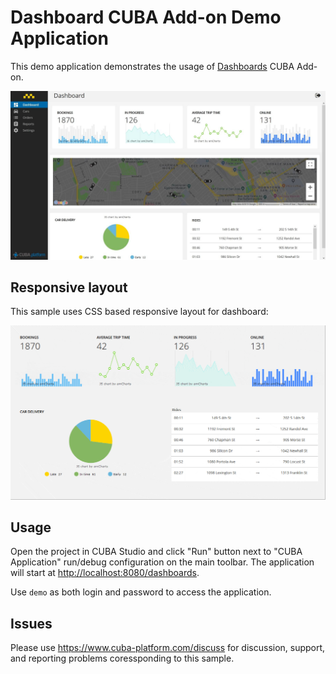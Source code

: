 # Dashboard CUBA Add-on Demo Application

This demo application demonstrates the usage of 
[Dashboards](https://github.com/cuba-platform/dashboard-addon) CUBA Add-on.

![responsive-layout](./img/demo.jpg)

## Responsive layout

This sample uses CSS based responsive layout for dashboard:

![responsive-layout](./img/responsive-layout.gif)

## Usage

Open the project in CUBA Studio and click "Run" button next to "CUBA Application"
run/debug configuration on the main toolbar.
The application will start at [http://localhost:8080/dashboards](http://localhost:8080/dashboards).

Use `demo` as both login and password to access the application.

## Issues

Please use https://www.cuba-platform.com/discuss for discussion, support,
and reporting problems coressponding to this sample.